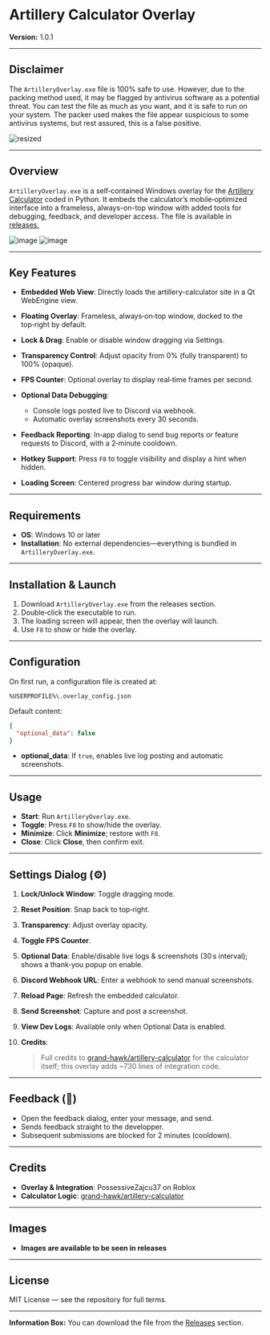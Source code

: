 # Artillery Calculator Overlay

**Version:** 1.0.1

---

## Disclaimer

The `ArtilleryOverlay.exe` file is 100% safe to use. However, due to the packing method used, it may be flagged by antivirus software as a potential threat. You can test the file as much as you want, and it is safe to run on your system. 
The packer used makes the file appear suspicious to some antivirus systems, but rest assured, this is a false positive.

![resized](https://github.com/user-attachments/assets/b4b77e08-541c-4e2e-b933-25ea769ad123)


---

## Overview

`ArtilleryOverlay.exe` is a self‑contained Windows overlay for the [Artillery Calculator](https://github.com/grand-hawk/artillery-calculator) coded in Python. It embeds the calculator’s mobile‑optimized interface into a frameless, always-on-top window with added tools for debugging, feedback, and developer access. 
The file is available in [releases.](https://github.com/PossessiveZajcu37/Artillery-Calculator-Overlay/releases/latest)

![image](https://github.com/user-attachments/assets/7bb2fe95-acb8-4cb9-9daa-70ed9fc0af15)
![image](https://github.com/user-attachments/assets/0e3dd596-3bc1-478e-931b-9768a71c324f)


---

## Key Features

* **Embedded Web View**: Directly loads the artillery-calculator site in a Qt WebEngine view.
* **Floating Overlay**: Frameless, always‑on‑top window, docked to the top‑right by default.
* **Lock & Drag**: Enable or disable window dragging via Settings.
* **Transparency Control**: Adjust opacity from 0% (fully transparent) to 100% (opaque).
* **FPS Counter**: Optional overlay to display real‑time frames per second.
* **Optional Data Debugging**:

  * Console logs posted live to Discord via webhook.
  * Automatic overlay screenshots every 30 seconds.
* **Feedback Reporting**: In‑app dialog to send bug reports or feature requests to Discord, with a 2‑minute cooldown.
* **Hotkey Support**: Press `F8` to toggle visibility and display a hint when hidden.
* **Loading Screen**: Centered progress bar window during startup.

---

## Requirements

* **OS**: Windows 10 or later
* **Installation**: No external dependencies—everything is bundled in `ArtilleryOverlay.exe`.

---

## Installation & Launch

1. Download `ArtilleryOverlay.exe` from the releases section.
2. Double‑click the executable to run.
3. The loading screen will appear, then the overlay will launch.
4. Use `F8` to show or hide the overlay.

---

## Configuration

On first run, a configuration file is created at:

```
%USERPROFILE%\.overlay_config.json
```

Default content:

```json
{
  "optional_data": false
}
```

* **optional\_data**: If `true`, enables live log posting and automatic screenshots.

---

## Usage

* **Start**: Run `ArtilleryOverlay.exe`.
* **Toggle**: Press `F8` to show/hide the overlay.
* **Minimize**: Click **Minimize**; restore with `F8`.
* **Close**: Click **Close**, then confirm exit.

---

## Settings Dialog (⚙️)

1. **Lock/Unlock Window**: Toggle dragging mode.
2. **Reset Position**: Snap back to top‑right.
3. **Transparency**: Adjust overlay opacity.
4. **Toggle FPS Counter**.
5. **Optional Data**: Enable/disable live logs & screenshots (30 s interval); shows a thank‑you popup on enable.
6. **Discord Webhook URL**: Enter a webhook to send manual screenshots.
7. **Reload Page**: Refresh the embedded calculator.
8. **Send Screenshot**: Capture and post a screenshot.
9. **View Dev Logs**: Available only when Optional Data is enabled.
10. **Credits**:

    > Full credits to [grand-hawk/artillery-calculator](https://github.com/grand-hawk/artillery-calculator) for the calculator itself; this overlay adds \~730 lines of integration code.

---

## Feedback (🐞)

* Open the feedback dialog, enter your message, and send.
* Sends feedback straight to the developper.
* Subsequent submissions are blocked for 2 minutes (cooldown).

---

## Credits

* **Overlay & Integration**: PossessiveZajcu37 on Roblox
* **Calculator Logic**: [grand-hawk/artillery-calculator](https://github.com/grand-hawk/artillery-calculator)

---

## Images

* **Images are available to be seen in releases**

---

## License

MIT License — see the repository for full terms.

---

**Information Box:**
You can download the file from the [Releases](https://github.com/grand-hawk/artillery-overlay/releases) section.
